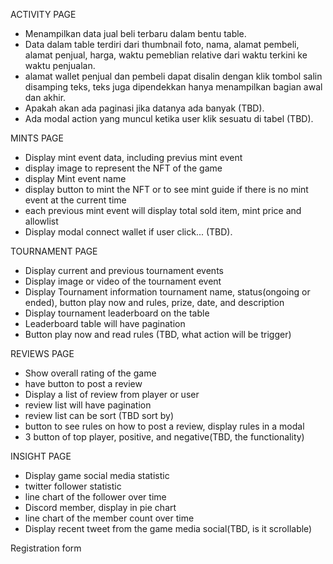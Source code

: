 ACTIVITY PAGE
- Menampilkan data jual beli terbaru dalam bentu table.
- Data dalam table terdiri dari thumbnail foto, nama, alamat pembeli, alamat penjual, harga, waktu pemeblian relative dari waktu terkini ke waktu penjualan.
- alamat wallet penjual dan pembeli dapat disalin dengan klik tombol salin disamping teks, teks juga dipendekkan hanya menampilkan bagian awal dan akhir.
- Apakah akan ada paginasi jika datanya ada banyak (TBD).
- Ada modal action yang muncul ketika user klik sesuatu di tabel (TBD).

MINTS PAGE
- Display mint event data, including previus mint event
- display image to represent the NFT of the game
- display Mint event name
- display button to mint the NFT or to see mint guide if there is no mint event at the current time
- each previous mint event will display total sold item, mint price and allowlist
- Display modal connect wallet if user click... (TBD).

TOURNAMENT PAGE
- Display current and previous tournament events
- Display image or video of the tournament event
- Display Tournament information tournament name, status(ongoing or ended), button play now and rules, prize, date, and description
- Display tournament leaderboard on the table
- Leaderboard table will have pagination
- Button play now and read rules (TBD, what action will be trigger)

REVIEWS PAGE
- Show overall rating of the game
- have button to post a review
- Display a list of review from player or user
- review list will have pagination
- review list can be sort (TBD sort by)
- button to see rules on how to post a review, display rules in a modal
- 3 button of top player, positive, and negative(TBD, the functionality)

INSIGHT PAGE
- Display game social media statistic
- twitter follower statistic
- line chart of the follower over time
- Discord member, display in pie chart
- line chart of the member count over time
- Display recent tweet from the game media social(TBD, is it scrollable)

Registration form